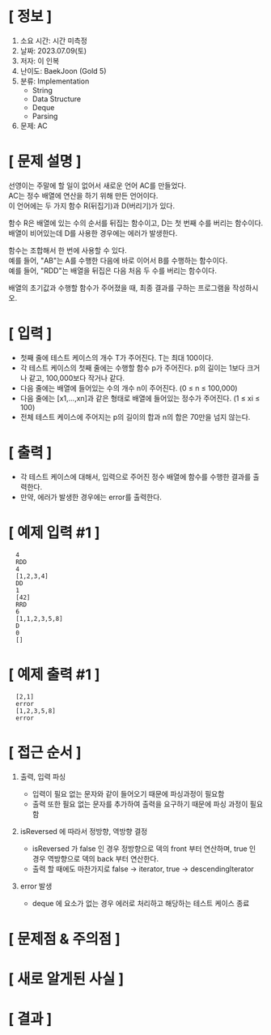 # **[ 정보 ]**
1. 소요 시간: 시간 미측정
2. 날짜: 2023.07.09(토)
3. 저자: 이 인복
4. 난이도: BaekJoon (Gold 5)
5. 분류: Implementation
    - String
    - Data Structure
    - Deque
    - Parsing
6. 문제: AC

# **[ 문제 설명 ]**
선영이는 주말에 할 일이 없어서 새로운 언어 AC를 만들었다.   
AC는 정수 배열에 연산을 하기 위해 만든 언어이다.   
이 언어에는 두 가지 함수 R(뒤집기)과 D(버리기)가 있다.

함수 R은 배열에 있는 수의 순서를 뒤집는 함수이고, D는 첫 번째 수를 버리는 함수이다.   
배열이 비어있는데 D를 사용한 경우에는 에러가 발생한다.

함수는 조합해서 한 번에 사용할 수 있다.   
예를 들어, "AB"는 A를 수행한 다음에 바로 이어서 B를 수행하는 함수이다.   
예를 들어, "RDD"는 배열을 뒤집은 다음 처음 두 수를 버리는 함수이다.

배열의 초기값과 수행할 함수가 주어졌을 때, 최종 결과를 구하는 프로그램을 작성하시오.

# **[ 입력 ]**
- 첫째 줄에 테스트 케이스의 개수 T가 주어진다. T는 최대 100이다.
- 각 테스트 케이스의 첫째 줄에는 수행할 함수 p가 주어진다. p의 길이는 1보다 크거나 같고, 100,000보다 작거나 같다.
- 다음 줄에는 배열에 들어있는 수의 개수 n이 주어진다. (0 ≤ n ≤ 100,000)
- 다음 줄에는 [x1,...,xn]과 같은 형태로 배열에 들어있는 정수가 주어진다. (1 ≤ xi ≤ 100)
- 전체 테스트 케이스에 주어지는 p의 길이의 합과 n의 합은 70만을 넘지 않는다.

# **[ 출력 ]**
- 각 테스트 케이스에 대해서, 입력으로 주어진 정수 배열에 함수를 수행한 결과를 출력한다. 
- 만약, 에러가 발생한 경우에는 error를 출력한다.

# **[ 예제 입력 #1 ]**
      4
      RDD
      4
      [1,2,3,4]
      DD
      1
      [42]
      RRD
      6
      [1,1,2,3,5,8]
      D
      0
      []

# **[ 예제 출력 #1 ]**
      [2,1]
      error
      [1,2,3,5,8]
      error

# **[ 접근 순서 ]**
1. 출력, 입력 파싱
   - 입력이 필요 없는 문자와 같이 들어오기 때문에 파싱과정이 필요함
   - 출력 또한 필요 없는 문자를 추가하여 출력을 요구하기 때문에 파싱 과정이 필요함
   
2. isReversed 에 따라서 정방향, 역방향 결정
   - isReversed 가 false 인 경우 정방향으로 덱의 front 부터 연산하며, true 인 경우 역방향으로 덱의 back 부터 연산한다.
   - 출력 할 때에도 마찬가지로 false -> iterator, true -> descendingIterator 
   
3. error 발생
   - deque 에 요소가 없는 경우 에러로 처리하고 해당하는 테스트 케이스 종료


# **[ 문제점 & 주의점 ]**

# **[ 새로 알게된 사실 ]**

# **[ 결과 ]**